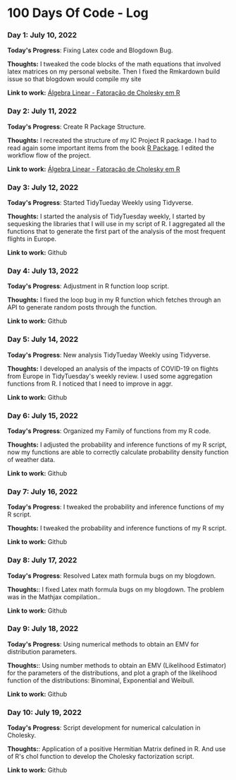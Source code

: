 # 100 Days Of Code - Log

### Day 1: July 10, 2022


**Today's Progress**: Fixing Latex code and Blogdown Bug.

**Thoughts:** I tweaked the code blocks of the math equations that involved latex matrices on my personal website. Then I fixed the Rmkardown build issue so that blogdown would compile my site

**Link to work:** [Álgebra Linear - Fatoração de Cholesky em R](https://www.lucassxs.xyz/calculus/linear-algebra-choleky-r/)

### Day 2: July 11, 2022


**Today's Progress**: Create R Package Structure.

**Thoughts:** I recreated the structure of my IC Project R package. I had to read again some important items from the book [R Package](https://r-pkgs.org/). I edited the workflow flow of the project.

**Link to work:** [Álgebra Linear - Fatoração de Cholesky em R](https://github.com/lucassxs/WeatherMaringa/commit/7692202dba353d22cc3a1208154f65664dc17b95)

### Day 3: July 12, 2022


**Today's Progress**: Started TidyTueday Weekly using Tidyverse.

**Thoughts:** I started the analysis of TidyTuesday weekly, I started by sequesking the libraries that I will use in my script of R. I aggregated all the functions that to generate the first part of the analysis of the most frequent flights in Europe.

**Link to work:** Github

### Day 4: July 13, 2022


**Today's Progress**:  Adjustment in R function loop script.

**Thoughts:** I fixed the loop bug in my R function which fetches through an API to generate random posts through the function.

**Link to work:** Github

### Day 5: July 14, 2022


**Today's Progress**:  New analysis TidyTueday Weekly using Tidyverse.

**Thoughts:** I developed an analysis of the impacts of COVID-19 on flights from Europe in TidyTuesday's weekly review. I used some aggregation functions from R. I noticed that I need to improve in aggr.

**Link to work:** Github

### Day 6: July 15, 2022


**Today's Progress**:  Organized my Family of functions from my R code.

**Thoughts:** I adjusted the probability and inference functions of my R script, now my functions are able to correctly calculate probability density function of weather data.

**Link to work:** Github


### Day 7: July 16, 2022


**Today's Progress**:  I tweaked the probability and inference functions of my R script.

**Thoughts:** I tweaked the probability and inference functions of my R script.

**Link to work:** Github


### Day 8: July 17, 2022


**Today's Progress**:  Resolved Latex math formula bugs on my blogdown.

**Thoughts:**:  I fixed Latex math formula bugs on my blogdown. The problem was in the Mathjax compilation..

**Link to work:** Github


### Day 9: July 18, 2022


**Today's Progress**:  Using numerical methods to obtain an EMV for distribution parameters.

**Thoughts:**:  Using number methods to obtain an EMV (Likelihood Estimator) for the parameters of the distributions, and plot a graph of the likelihood function of the distributions: Binominal, Exponential and Weibull.

**Link to work:** Github


### Day 10: July 19, 2022


**Today's Progress**:  Script development for numerical calculation in Cholesky.

**Thoughts:**:  Application of a positive Hermitian Matrix defined in R. And use of R's chol function to develop the Cholesky factorization script.

**Link to work:** Github